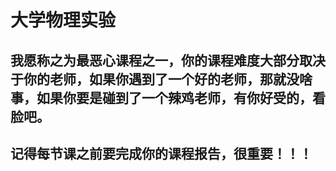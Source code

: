 # 大学物理实验

## 我愿称之为最恶心课程之一，你的课程难度大部分取决于你的老师，如果你遇到了一个好的老师，那就没啥事，如果你要是碰到了一个辣鸡老师，有你好受的，看脸吧。

## 记得每节课之前要完成你的课程报告，很重要！！！